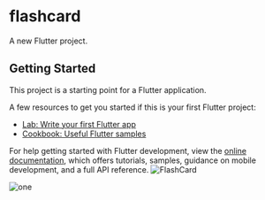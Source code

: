 # flashcard

A new Flutter project.

## Getting Started

This project is a starting point for a Flutter application.

A few resources to get you started if this is your first Flutter project:

- [Lab: Write your first Flutter app](https://docs.flutter.dev/get-started/codelab)
- [Cookbook: Useful Flutter samples](https://docs.flutter.dev/cookbook)

For help getting started with Flutter development, view the
[online documentation](https://docs.flutter.dev/), which offers tutorials,
samples, guidance on mobile development, and a full API reference.
![FlashCard](https://github.com/hello-saif/FlashCard/assets/101374729/45b05380-b3fd-4887-994e-a5acc0f3245f)

![one](https://github.com/hello-saif/FlashCard/assets/101374729/018d938d-c4ae-486a-b679-3feb7cf863ab)


